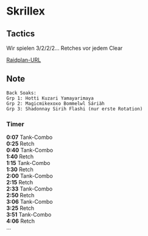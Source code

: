 # Skrillex

## Tactics

Wir spielen 3/2/2/2... Retches vor jedem Clear

[Raidplan-URL](https://raidplan.io/plan/mGIzYvLg4H0b9e-P)

## Note

```
Back Soaks:
Grp 1: Hotti Kuzari Yamayarimaya
Grp 2: Magicmikexoxo Bommelwl Sáriàh
Grp 3: Shadonnay Sirih Flashi (nur erste Rotation)
```

### Timer

**0:07** Tank-Combo\
**0:25** Retch\
**0:40** Tank-Combo\
**1:40** Retch\
**1:15** Tank-Combo\
**1:30** Retch\
**2:00** Tank-Combo\
**2:15** Retch\
**2:33** Tank-Combo\
**2:50** Retch\
**3:06** Tank-Combo\
**3:25** Retch\
**3:51** Tank-Combo\
**4:06** Retch\
...
